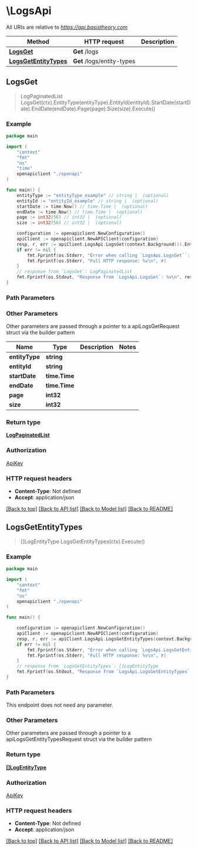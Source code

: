 # \LogsApi

All URIs are relative to *https://api.basistheory.com*

Method | HTTP request | Description
------------- | ------------- | -------------
[**LogsGet**](LogsApi.md#LogsGet) | **Get** /logs | 
[**LogsGetEntityTypes**](LogsApi.md#LogsGetEntityTypes) | **Get** /logs/entity-types | 



## LogsGet

> LogPaginatedList LogsGet(ctx).EntityType(entityType).EntityId(entityId).StartDate(startDate).EndDate(endDate).Page(page).Size(size).Execute()



### Example

```go
package main

import (
    "context"
    "fmt"
    "os"
    "time"
    openapiclient "./openapi"
)

func main() {
    entityType := "entityType_example" // string |  (optional)
    entityId := "entityId_example" // string |  (optional)
    startDate := time.Now() // time.Time |  (optional)
    endDate := time.Now() // time.Time |  (optional)
    page := int32(56) // int32 |  (optional)
    size := int32(56) // int32 |  (optional)

    configuration := openapiclient.NewConfiguration()
    apiClient := openapiclient.NewAPIClient(configuration)
    resp, r, err := apiClient.LogsApi.LogsGet(context.Background()).EntityType(entityType).EntityId(entityId).StartDate(startDate).EndDate(endDate).Page(page).Size(size).Execute()
    if err != nil {
        fmt.Fprintf(os.Stderr, "Error when calling `LogsApi.LogsGet``: %v\n", err)
        fmt.Fprintf(os.Stderr, "Full HTTP response: %v\n", r)
    }
    // response from `LogsGet`: LogPaginatedList
    fmt.Fprintf(os.Stdout, "Response from `LogsApi.LogsGet`: %v\n", resp)
}
```

### Path Parameters



### Other Parameters

Other parameters are passed through a pointer to a apiLogsGetRequest struct via the builder pattern


Name | Type | Description  | Notes
------------- | ------------- | ------------- | -------------
 **entityType** | **string** |  | 
 **entityId** | **string** |  | 
 **startDate** | **time.Time** |  | 
 **endDate** | **time.Time** |  | 
 **page** | **int32** |  | 
 **size** | **int32** |  | 

### Return type

[**LogPaginatedList**](LogPaginatedList.md)

### Authorization

[ApiKey](../README.md#ApiKey)

### HTTP request headers

- **Content-Type**: Not defined
- **Accept**: application/json

[[Back to top]](#) [[Back to API list]](../README.md#documentation-for-api-endpoints)
[[Back to Model list]](../README.md#documentation-for-models)
[[Back to README]](../README.md)


## LogsGetEntityTypes

> []LogEntityType LogsGetEntityTypes(ctx).Execute()



### Example

```go
package main

import (
    "context"
    "fmt"
    "os"
    openapiclient "./openapi"
)

func main() {

    configuration := openapiclient.NewConfiguration()
    apiClient := openapiclient.NewAPIClient(configuration)
    resp, r, err := apiClient.LogsApi.LogsGetEntityTypes(context.Background()).Execute()
    if err != nil {
        fmt.Fprintf(os.Stderr, "Error when calling `LogsApi.LogsGetEntityTypes``: %v\n", err)
        fmt.Fprintf(os.Stderr, "Full HTTP response: %v\n", r)
    }
    // response from `LogsGetEntityTypes`: []LogEntityType
    fmt.Fprintf(os.Stdout, "Response from `LogsApi.LogsGetEntityTypes`: %v\n", resp)
}
```

### Path Parameters

This endpoint does not need any parameter.

### Other Parameters

Other parameters are passed through a pointer to a apiLogsGetEntityTypesRequest struct via the builder pattern


### Return type

[**[]LogEntityType**](LogEntityType.md)

### Authorization

[ApiKey](../README.md#ApiKey)

### HTTP request headers

- **Content-Type**: Not defined
- **Accept**: application/json

[[Back to top]](#) [[Back to API list]](../README.md#documentation-for-api-endpoints)
[[Back to Model list]](../README.md#documentation-for-models)
[[Back to README]](../README.md)

